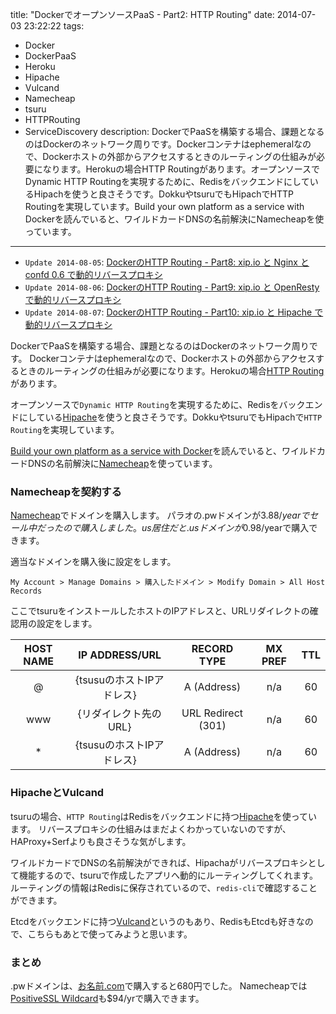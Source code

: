 title: "DockerでオープンソースPaaS - Part2: HTTP Routing"
date: 2014-07-03 23:22:22
tags:
 - Docker
 - DockerPaaS
 - Heroku
 - Hipache
 - Vulcand
 - Namecheap
 - tsuru
 - HTTPRouting
 - ServiceDiscovery
description: DockerでPaaSを構築する場合、課題となるのはDockerのネットワーク周りです。Dockerコンテナはephemeralなので、Dockerホストの外部からアクセスするときのルーティングの仕組みが必要になります。Herokuの場合HTTP Routingがあります。オープンソースでDynamic HTTP Routingを実現するために、RedisをバックエンドにしているHipachを使うと良さそうです。DokkuやtsuruでもHipachでHTTP Routingを実現しています。Build your own platform as a service with Dockerを読んでいると、ワイルドカードDNSの名前解決にNamecheapを使っています。
---

* `Update 2014-08-05`: [DockerのHTTP Routing - Part8: xip.io と Nginx と confd 0.6 で動的リバースプロキシ](/2014/08/05/docker-reverse-proxy-xipio-nginx-confd-sinatra/)
* `Update 2014-08-06`: [DockerのHTTP Routing - Part9: xip.io と OpenResty で動的リバースプロキシ](/2014/08/06/docker-reverse-proxy-xipio-openresty-sinatra/)
* `Update 2014-08-07`: [DockerのHTTP Routing - Part10: xip.io と Hipache で動的リバースプロキシ](/2014/08/07/docker-reverse-proxy-xipio-hipache)

DockerでPaaSを構築する場合、課題となるのはDockerのネットワーク周りです。
Dockerコンテナはephemeralなので、Dockerホストの外部からアクセスするときのルーティングの仕組みが必要になります。Herokuの場合[HTTP Routing](https://devcenter.heroku.com/articles/http-routing)があります。

オープンソースで`Dynamic HTTP Routing`を実現するために、Redisをバックエンドにしている[Hipache](https://github.com/dotcloud/hipache)を使うと良さそうです。DokkuやtsuruでもHipachで`HTTP Routing`を実現しています。

[Build your own platform as a service with Docker](http://serverascode.com/2014/06/16/build-your-own-paas-docker.html)を読んでいると、ワイルドカードDNSの名前解決に[Namecheap](https://www.namecheap.com/)を使っています。

<!-- more -->
 
### Namecheapを契約する

[Namecheap](https://www.namecheap.com/)でドメインを購入します。
パラオの.pwドメインが$3.88/yearでセール中だったので購入しました。
us居住だと.usドメインが$0.98/yearで購入できます。

適当なドメインを購入後に設定をします。

```
My Account > Manage Domains > 購入したドメイン > Modify Domain > All Host Records
```

ここでtsuruをインストールしたホストのIPアドレスと、URLリダイレクトの確認用の設定をします。

| HOST NAME | IP ADDRESS/URL |RECORD TYPE | MX PREF | TTL |
| :-: | :-: | :-: | :-: | :-: |
| @ | {tsusuのホストIPアドレス} | A (Address) | n/a | 60 |
| www | {リダイレクト先のURL} | URL Redirect (301) | n/a | 60 |
| * | {tsusuのホストIPアドレス} | A (Address) | n/a | 60 |

### HipacheとVulcand

tsuruの場合、`HTTP Routing`はRedisをバックエンドに持つ[Hipache](https://github.com/dotcloud/hipache)を使っています。
リバースプロキシの仕組みはまだよくわかっていないのですが、HAProxy+Serfよりも良さそうな気がします。

ワイルドカードでDNSの名前解決ができれば、Hipachaがリバースプロキシとして機能するので、tsuruで作成したアプリへ動的にルーティングしてくれます。ルーティングの情報はRedisに保存されているので、`redis-cli`で確認することができます。

Etcdをバックエンドに持つ[Vulcand](https://github.com/mailgun/vulcand)というのもあり、RedisもEtcdも好きなので、こちらもあとで使ってみようと思います。

### まとめ

.pwドメインは、[お名前.com](https://www.onamae.com)で購入すると680円でした。
Namecheapでは[PositiveSSL Wildcard](https://www.namecheap.com/security/ssl-certificates/wildcard.aspx)も$94/yrで購入できます。



